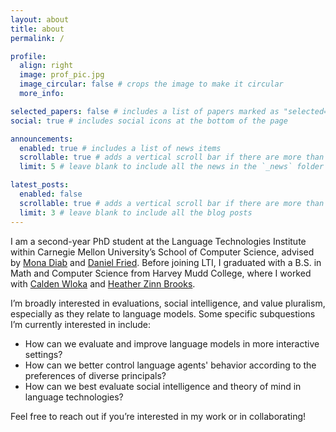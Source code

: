 ```yaml
---
layout: about
title: about
permalink: /

profile:
  align: right
  image: prof_pic.jpg
  image_circular: false # crops the image to make it circular
  more_info: 

selected_papers: false # includes a list of papers marked as "selected={true}"
social: true # includes social icons at the bottom of the page

announcements:
  enabled: true # includes a list of news items
  scrollable: true # adds a vertical scroll bar if there are more than 3 news items
  limit: 5 # leave blank to include all the news in the `_news` folder

latest_posts:
  enabled: false
  scrollable: true # adds a vertical scroll bar if there are more than 3 new posts items
  limit: 3 # leave blank to include all the blog posts
---
```


I am a second-year PhD student at the Language Technologies Institute within Carnegie Mellon University’s School of Computer Science, advised by [Mona Diab](https://www.lti.cs.cmu.edu/people/faculty/diab-mona.html) and [Daniel Fried](https://dpfried.github.io/). Before joining LTI, I graduated with a B.S. in Math and Computer Science from Harvey Mudd College, where I worked with [Calden Wloka](https://www.caldenwloka.com/) and [Heather Zinn Brooks](https://sites.google.com/g.hmc.edu/hzinnbrooks).

I’m broadly interested in evaluations, social intelligence, and value pluralism, especially as they relate to language models. Some specific subquestions I’m currently interested in include:

* How can we evaluate and improve language models in more interactive settings?
* How can we better control language agents' behavior according to the preferences of diverse principals?
* How can we best evaluate social intelligence and theory of mind in language technologies?

Feel free to reach out if you’re interested in my work or in collaborating!